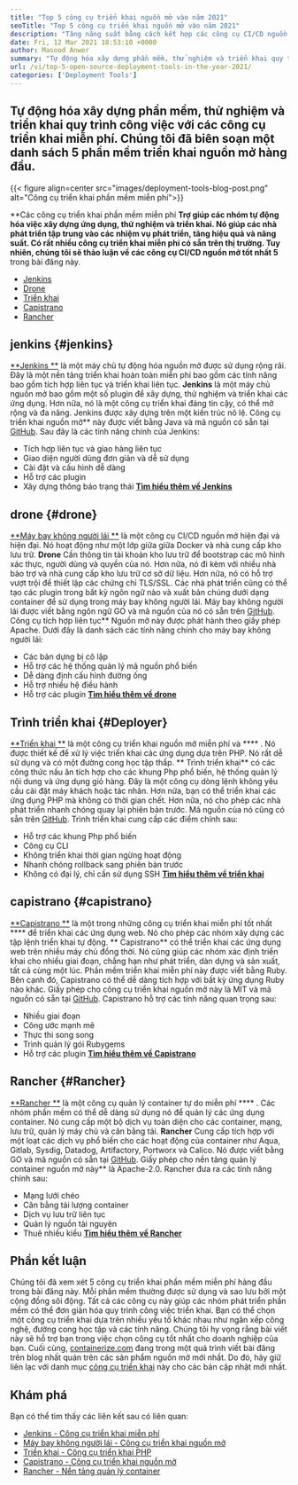 ```yaml
---
title: "Top 5 công cụ triển khai nguồn mở vào năm 2021" 
seoTitle: "Top 5 công cụ triển khai nguồn mở vào năm 2021" 
description: "Tăng năng suất bằng cách kết hợp các công cụ CI/CD nguồn mở tốt nhất, cho phép các nhóm tự động hóa các quy trình xây dựng phần mềm, thử nghiệm và triển khai." 
date: Fri, 12 Mar 2021 18:53:10 +0000
author: Masood Anwer
summary: "Tự động hóa xây dựng phần mềm, thử nghiệm và triển khai quy trình công việc với các công cụ triển khai miễn phí. Chúng tôi đã biên soạn một danh sách 5 phần mềm triển khai nguồn mở hàng đầu." 
url: /vi/top-5-open-source-deployment-tools-in-the-year-2021/
categories: ['Deployment Tools']
---
```


## Tự động hóa xây dựng phần mềm, thử nghiệm và triển khai quy trình công việc với các công cụ triển khai miễn phí. Chúng tôi đã biên soạn một danh sách 5 phần mềm triển khai nguồn mở hàng đầu.

{{< figure align=center src="images/deployment-tools-blog-post.png" alt="Công cụ triển khai phần mềm miễn phí">}}

**Các công cụ triển khai phần mềm miễn phí  **Trợ giúp các nhóm tự động hóa việc xây dựng ứng dụng, thử nghiệm và triển khai. Nó giúp các nhà phát triển tập trung vào các nhiệm vụ phát triển, tăng hiệu quả và năng suất. Có rất nhiều công cụ triển khai miễn phí có sẵn trên thị trường. Tuy nhiên, chúng tôi sẽ thảo luận về các công cụ CI/CD nguồn mở tốt nhất 5**  trong bài đăng này.
  * [Jenkins][1]
  * [Drone][2]
  * [Triển khai][3]
  * [Capistrano][4]
  * [Rancher][5]

## jenkins   {#jenkins}
[**Jenkins **][6] là một máy chủ tự động hóa nguồn mở được sử dụng rộng rãi. Đây là một nền tảng triển khai hoàn toàn miễn phí bao gồm các tính năng bao gồm tích hợp liên tục và triển khai liên tục.  **Jenkins**   là một máy chủ nguồn mở bao gồm một số plugin để xây dựng, thử nghiệm và triển khai các ứng dụng. Hơn nữa, nó là một công cụ triển khai đáng tin cậy, có thể mở rộng và đa năng. Jenkins được xây dựng trên một kiến ​​trúc nô lệ. Công cụ triển khai nguồn mở** này được viết bằng Java và mã nguồn có sẵn tại [GitHub][7].
Sau đây là các tính năng chính của Jenkins:
  * Tích hợp liên tục và giao hàng liên tục
  * Giao diện người dùng đơn giản và dễ sử dụng
  * Cài đặt và cấu hình dễ dàng
  * Hỗ trợ các plugin
  * Xây dựng thông báo trạng thái
[ **Tìm hiểu thêm về Jenkins** ][8]

## drone   {#drone}
[**Máy bay không người lái **][9] là một công cụ CI/CD nguồn mở hiện đại và hiện đại. Nó hoạt động như một lớp giữa giữa Docker và nhà cung cấp kho lưu trữ.  **Drone**   Cần thông tin tài khoản kho lưu trữ để bootstrap các mô hình xác thực, người dùng và quyền của nó. Hơn nữa, nó đi kèm với nhiều nhà bảo trợ và nhà cung cấp kho lưu trữ cơ sở dữ liệu. Hơn nữa, nó có hỗ trợ vượt trội để thiết lập các chứng chỉ TLS/SSL. Các nhà phát triển cũng có thể tạo các plugin trong bất kỳ ngôn ngữ nào và xuất bản chúng dưới dạng container để sử dụng trong máy bay không người lái. Máy bay không người lái được viết bằng ngôn ngữ GO và mã nguồn của nó có sẵn trên [GitHub][10]. Công cụ tích hợp liên tục** Nguồn mở này được phát hành theo giấy phép Apache.
Dưới đây là danh sách các tính năng chính cho máy bay không người lái:
  * Các bản dựng bị cô lập
  * Hỗ trợ các hệ thống quản lý mã nguồn phổ biến
  * Dễ dàng định cấu hình đường ống
  * Hỗ trợ nhiều hệ điều hành
  * Hỗ trợ các plugin
[ **Tìm hiểu thêm về drone** ][11]

## Trình triển khai   {#Deployer}
[**Triển khai **][12] là một công cụ triển khai nguồn mở miễn phí và  **** . Nó được thiết kế để xử lý việc triển khai các ứng dụng dựa trên PHP. Nó rất dễ sử dụng và có một đường cong học tập thấp. ** Trình triển khai**  có các công thức nấu ăn tích hợp cho các khung Php phổ biến, hệ thống quản lý nội dung và ứng dụng giỏ hàng. Đây là một công cụ dòng lệnh không yêu cầu cài đặt máy khách hoặc tác nhân. Hơn nữa, bạn có thể triển khai các ứng dụng PHP mà không có thời gian chết. Hơn nữa, nó cho phép các nhà phát triển nhanh chóng quay lại phiên bản trước. Mã nguồn của nó cũng có sẵn trên [GitHub][13].
Trình triển khai cung cấp các điểm chính sau:
  * Hỗ trợ các khung Php phổ biến
  * Công cụ CLI
  * Không triển khai thời gian ngừng hoạt động
  * Nhanh chóng rollback sang phiên bản trước
  * Không có đại lý, chỉ cần sử dụng SSH
[ **Tìm hiểu thêm về triển khai** ][14]

## capistrano   {#capistrano}
[**Capistrano **][15] là một trong những công cụ triển khai miễn phí tốt nhất  ****  để triển khai các ứng dụng web. Nó cho phép các nhóm xây dựng các tập lệnh triển khai tự động. ** Capistrano**  có thể triển khai các ứng dụng web trên nhiều máy chủ đồng thời. Nó cũng giúp các nhóm xác định triển khai cho nhiều giai đoạn, chẳng hạn như phát triển, dàn dựng và sản xuất, tất cả cùng một lúc. Phần mềm triển khai miễn phí này được viết bằng Ruby. Bên cạnh đó, Capistrano có thể dễ dàng tích hợp với bất kỳ ứng dụng Ruby nào khác. Giấy phép cho công cụ triển khai nguồn mở này là MIT và mã nguồn có sẵn tại [GitHub][16].
Capistrano hỗ trợ các tính năng quan trọng sau:
  * Nhiều giai đoạn
  * Công ước mạnh mẽ
  * Thực thi song song
  * Trình quản lý gói Rubygems
  * Hỗ trợ các plugin
[ **Tìm hiểu thêm về Capistrano** ][17]

## Rancher   {#Rancher}
[**Rancher **][18] là một công cụ quản lý container tự do miễn phí  **** . Các nhóm phần mềm có thể dễ dàng sử dụng nó để quản lý các ứng dụng container. Nó cung cấp một bộ dịch vụ toàn diện cho các container, mạng, lưu trữ, quản lý máy chủ và cân bằng tải.  **Rancher**   Cung cấp tích hợp với một loạt các dịch vụ phổ biến cho các hoạt động của container như Aqua, Gitlab, Sysdig, Datadog, Artifactory, Portworx và Calico. Nó được viết bằng GO và mã nguồn có sẵn tại [GitHub][19]. Giấy phép cho nền tảng quản lý container nguồn mở này** là Apache-2.0.
Rancher đưa ra các tính năng chính sau:
  * Mạng lưới chéo
  * Cân bằng tải lượng container
  * Dịch vụ lưu trữ liên tục
  * Quản lý nguồn tài nguyên
  * Thuê nhiều kiểu
[ **Tìm hiểu thêm về Rancher** ][20]

## Phần kết luận
Chúng tôi đã xem xét 5 công cụ triển khai phần mềm miễn phí hàng đầu trong bài đăng này. Mỗi phần mềm thường được sử dụng và sao lưu bởi một cộng đồng sôi động. Tất cả các công cụ này giúp các nhóm phát triển phần mềm có thể đơn giản hóa quy trình công việc triển khai. Bạn có thể chọn một công cụ triển khai dựa trên nhiều yếu tố khác nhau như ngăn xếp công nghệ, đường cong học tập và các tính năng. Chúng tôi hy vọng rằng bài viết này sẽ hỗ trợ bạn trong việc chọn công cụ tốt nhất cho doanh nghiệp của bạn.
Cuối cùng, [containerize.com][21] đang trong một quá trình viết bài đăng trên blog nhất quán trên các sản phẩm nguồn mở mới nhất. Do đó, hãy giữ liên lạc với danh mục [công cụ triển khai][22] này cho các bản cập nhật mới nhất.

## Khám phá
Bạn có thể tìm thấy các liên kết sau có liên quan:
  * [Jenkins - Công cụ triển khai miễn phí][6]
  * [Máy ​​bay không người lái - Công cụ triển khai nguồn mở][9]
  * [Triển khai - Công cụ triển khai PHP][12]
  * [Capistrano - Công cụ triển khai nguồn mở][15]
  * [Rancher - Nền tảng quản lý container][18]

  
[1]: #Jenkins
[2]: #Drone
[3]: #Deployer
[4]: #Capistrano
[5]: #Rancher
[6]: https://products.containerize.com/deployment-tools/jenkins
[7]: https://github.com/jenkinsci/jenkins
[8]: https://www.jenkins.io
[9]: https://products.containerize.com/deployment-tools/drone
[10]: https://github.com/drone/drone
[11]: https://www.drone.io
[12]: https://products.containerize.com/deployment-tools/deployer
[13]: https://github.com/deployphp/deployer
[14]: https://deployer.org
[15]: https://products.containerize.com/deployment-tools/capistrano
[16]: https://github.com/capistrano/capistrano
[17]: https://capistranorb.com
[18]: https://products.containerize.com/deployment-tools/rancher
[19]: https://github.com/rancher/rancher
[20]: https://rancher.com
[21]: https://containerize.com
[22]: https://blog.containerize.com/category/deployment-tools/
